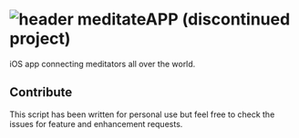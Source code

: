 ![header](http://i.imgur.com/hnhtd3q.jpg)
meditateAPP (discontinued project)
===========

iOS app connecting meditators all over the world.

Contribute
----

This script has been written for personal use but feel free to check the issues for feature and enhancement requests.
